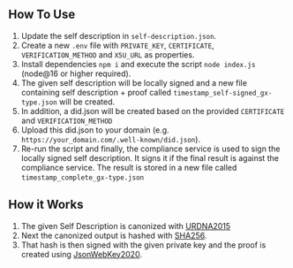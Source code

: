 ## How To Use

1. Update the self description in `self-description.json`.
2. Create a new `.env` file with `PRIVATE_KEY`, `CERTIFICATE`, `VERIFICATION_METHOD` and `X5U_URL` as properties. 
3. Install dependencies `npm i` and execute the script `node index.js` (node@16 or higher required).
4. The given self description will be locally signed and a new file containing self description + proof called `timestamp_self-signed_gx-type.json` will be created.
5. In addition, a did.json will be created based on the provided `CERTIFICATE` and `VERIFICATION_METHOD`
6. Upload this did.json to your domain (e.g. `https://your_domain.com/.well-known/did.json`).
7. Re-run the script and finally, the compliance service is used to sign the locally signed self description. It signs it if the final result is against the compliance service. The result is stored in a new file called `timestamp_complete_gx-type.json`

## How it Works
1. The given Self Description is canonized with [URDNA2015](https://json-ld.github.io/rdf-dataset-canonicalization/spec/)
2. Next the canonized output is hashed with [SHA256](https://json-ld.github.io/rdf-dataset-canonicalization/spec/#dfn-hash-algorithm).
3. That hash is then signed with the given private key and the proof is created using [JsonWebKey2020](https://w3c-ccg.github.io/lds-jws2020/#json-web-signature-2020).
